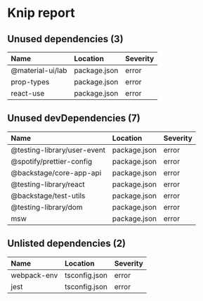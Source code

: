 # Knip report

## Unused dependencies (3)

| Name             | Location     | Severity |
| :--------------- | :----------- | :------- |
| @material-ui/lab | package.json | error    |
| prop-types       | package.json | error    |
| react-use        | package.json | error    |

## Unused devDependencies (7)

| Name                        | Location     | Severity |
| :-------------------------- | :----------- | :------- |
| @testing-library/user-event | package.json | error    |
| @spotify/prettier-config    | package.json | error    |
| @backstage/core-app-api     | package.json | error    |
| @testing-library/react      | package.json | error    |
| @backstage/test-utils       | package.json | error    |
| @testing-library/dom        | package.json | error    |
| msw                         | package.json | error    |

## Unlisted dependencies (2)

| Name        | Location      | Severity |
| :---------- | :------------ | :------- |
| webpack-env | tsconfig.json | error    |
| jest        | tsconfig.json | error    |
